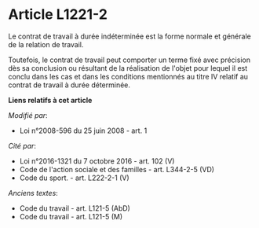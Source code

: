 # Article L1221-2

Le contrat de travail à durée indéterminée est la forme normale et générale de la relation de travail.

Toutefois, le contrat de travail peut comporter un terme fixé avec précision dès sa conclusion ou résultant de la réalisation
de l'objet pour lequel il est conclu dans les cas et dans les conditions mentionnés au titre IV relatif au contrat de travail
à durée déterminée.

**Liens relatifs à cet article**

_Modifié par_:

  - Loi n°2008-596 du 25 juin 2008 - art. 1

_Cité par_:

  - Loi n°2016-1321 du 7 octobre 2016 - art. 102 (V)
  - Code de l'action sociale et des familles - art. L344-2-5 (VD)
  - Code du sport. - art. L222-2-1 (V)

_Anciens textes_:

  - Code du travail - art. L121-5 (AbD)
  - Code du travail - art. L121-5 (M)
